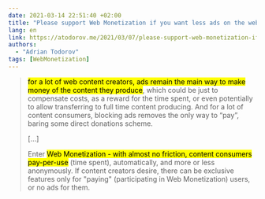 ```yaml
---
date: 2021-03-14 22:51:40 +02:00
title: "Please support Web Monetization if you want less ads on the web"
lang: en
link: https://atodorov.me/2021/03/07/please-support-web-monetization-if-you-want-less-ads-on-the-web/
authors:
  - "Adrian Todorov"
tags: [WebMonetization]
---
```


> <mark>for a lot of web content creators, ads remain the main way to make money of the content they produce</mark>, which could be just to compensate costs, as a reward for the time spent, or even potentially to allow transferring to full time content producing. And for a lot of content consumers, blocking ads removes the only way to “pay”, baring some direct donations scheme.
>
> […]
>
> Enter <mark>Web Monetization - with almost no friction, content consumers pay-per-use</mark> (time spent), automatically, and more or less anonymously. If content creators desire, there can be exclusive features only for "paying" (participating in Web Monetization) users, or no ads for them.
